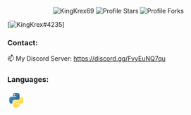 
<p align="center"> 
<img src="https://komarev.com/ghpvc/?username=KingKrex69&label=Profile%20views&color=5c12df&style=flat" alt="KingKrex69" />
<img src="https://img.shields.io/badge/dynamic/json?&label=Total%20Stars&color=5c12df&style=flat&style=for-the-badge&query=%24.stars&url=https://api.github-star-counter.workers.dev/user/KingKrex69" alt="Profile Stars"></a>
<img src="https://img.shields.io/badge/dynamic/json?&label=Total%20Forks&color=5c12df&style=flat&style=for-the-badge&query=%24.forks&url=https://api.github-star-counter.workers.dev/user/KingKrex69" alt="Profile Forks"></a>
</p>


[![KingKrex#4235](https://discord.c99.nl/widget/theme-3/990353956658090020.png)]

<h3 align="left">Contact:</h3>

📫 My Discord Server: https://discord.gg/FvyEuNQ7qu

<h3 aligh="left">Languages:</h3>

<img src="https://raw.githubusercontent.com/devicons/devicon/master/icons/python/python-original.svg" alt="python" width="40" height="40"/> </a> </p>
